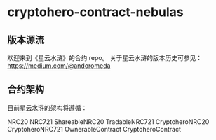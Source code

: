 # cryptohero-contract-nebulas


## 版本源流
欢迎来到《星云水浒》的合约 repo。
关于星云水浒的版本历史可参见：
https://medium.com/@andoromeda


## 合约架构

目前星云水浒的架构将遵循：

NRC20                          NRC721
ShareableNRC20         TradableNRC721
CryptoheroNRC20      CryptoheroNRC721
OwnerableContract
CryptoheroContract

